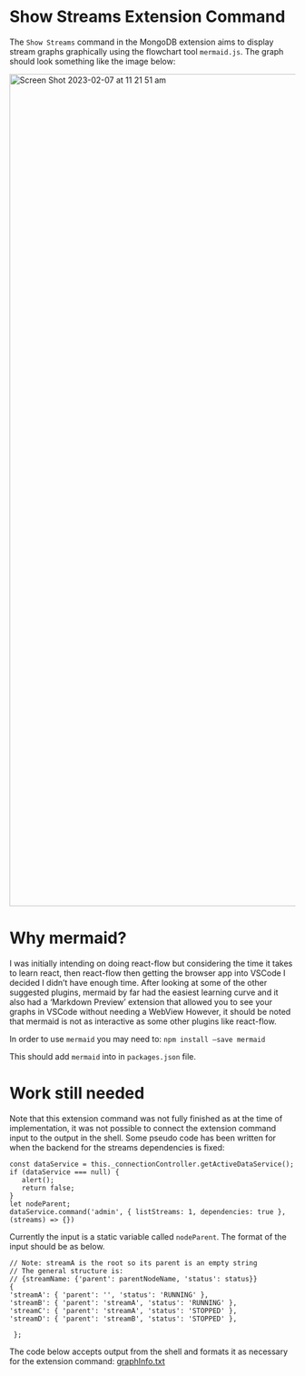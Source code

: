 # Show Streams Extension Command

The `Show Streams` command in the MongoDB extension aims to display stream graphs graphically using the flowchart tool `mermaid.js`. The graph should look something like the image below:

<img width="1464" alt="Screen Shot 2023-02-07 at 11 21 51 am" src="https://user-images.githubusercontent.com/100674217/218936000-0eb4d41c-97ca-4218-afaa-109047052a57.png">

# Why mermaid?

I was initially intending on doing react-flow but considering the time it takes to learn react, then react-flow then getting the browser app into VSCode I decided I didn’t have enough time. 
After looking at some of the other suggested plugins, mermaid by far had the easiest learning curve and it also had a ‘Markdown Preview’ extension that allowed you to see your graphs in VSCode without needing a WebView
However, it should be noted that mermaid is not as interactive as some other plugins like react-flow.

In order to use `mermaid` you may need to:
`npm install –save mermaid`

This should add `mermaid` into in `packages.json` file.

# Work still needed

Note that this extension command was not fully finished as at the time of implementation, it was not possible to connect the extension command input to the 
output in the shell. Some pseudo code has been written for when the backend for the streams dependencies is fixed:

```
const dataService = this._connectionController.getActiveDataService();
if (dataService === null) {
   alert();
   return false;
}
let nodeParent;
dataService.command('admin', { listStreams: 1, dependencies: true }, (streams) => {})
```

Currently the input is a static variable called `nodeParent`. The format of the input should be as below.
```
// Note: streamA is the root so its parent is an empty string
// The general structure is: 
// {streamName: {'parent': parentNodeName, 'status': status}}
{
'streamA': { 'parent': '', 'status': 'RUNNING' },
'streamB': { 'parent': 'streamA', 'status': 'RUNNING' },
'streamC': { 'parent': 'streamA', 'status': 'STOPPED' },
'streamD': { 'parent': 'streamB', 'status': 'STOPPED' },

 };
```

The code below accepts output from the shell and formats it as necessary for the extension command:
[graphInfo.txt](https://github.com/mongodb-labs/vscode/files/10739601/graphInfo.txt)

